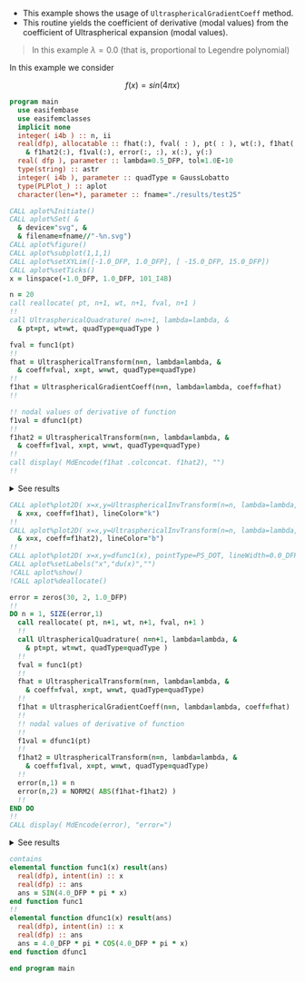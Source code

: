 - This example shows the usage of `UltrasphericalGradientCoeff` method.
- This routine yields the coefficient of derivative (modal values) from the coefficient of Ultraspherical expansion (modal values).

> In this example $\lambda=0.0$ (that is, proportional to Legendre polynomial)

In this example we consider

$$
f(x) = sin(4\pi x)
$$

```fortran
program main
  use easifembase
  use easifemclasses
  implicit none
  integer( i4b ) :: n, ii
  real(dfp), allocatable :: fhat(:), fval( : ), pt( : ), wt(:), f1hat(:), &
    & f1hat2(:), f1val(:), error(:, :), x(:), y(:)
  real( dfp ), parameter :: lambda=0.5_DFP, tol=1.0E-10
  type(string) :: astr
  integer( i4b ), parameter :: quadType = GaussLobatto
  type(PLPlot_) :: aplot
  character(len=*), parameter :: fname="./results/test25"
```

```fortran title "Plot settings"
CALL aplot%Initiate()
CALL aplot%Set( &
  & device="svg", &
  & filename=fname//"-%n.svg")
CALL aplot%figure()
CALL aplot%subplot(1,1,1)
CALL aplot%setXYLim([-1.0_DFP, 1.0_DFP], [ -15.0_DFP, 15.0_DFP])
CALL aplot%setTicks()
x = linspace(-1.0_DFP, 1.0_DFP, 101_I4B)
```

```fortran title "Prepare quadratures"
n = 20
call reallocate( pt, n+1, wt, n+1, fval, n+1 )
!!
call UltrasphericalQuadrature( n=n+1, lambda=lambda, &
  & pt=pt, wt=wt, quadType=quadType )
```

```fortran title "UltrasphericalTransformation"
fval = func1(pt)
!!
fhat = UltrasphericalTransform(n=n, lambda=lambda, &
  & coeff=fval, x=pt, w=wt, quadType=quadType)
!!
f1hat = UltrasphericalGradientCoeff(n=n, lambda=lambda, coeff=fhat)
!!
```

```fortran title "UltrasphericalTransformation"
!! nodal values of derivative of function
f1val = dfunc1(pt)
!!
f1hat2 = UltrasphericalTransform(n=n, lambda=lambda, &
  & coeff=f1val, x=pt, w=wt, quadType=quadType)
!!
call display( MdEncode(f1hat .colconcat. f1hat2), "")
!!
```

<details>
<summary>See results</summary>
<div>

| $\tilde{f}^{(1)}_{n}$ | $\tilde{\partial f}_{n}$ |
| --------------------- | ------------------------ |
| 8.30697E-13           | 8.29555E-13              |
| -3.28493E-14          | 7.40033E-15              |
| 1.1937                | 1.1937                   |
| -7.88784E-14          | 2.73705E-14              |
| 6.6858                | 6.6858                   |
| -9.32074E-14          | 5.12541E-14              |
| 13.902                | 13.902                   |
| -1.64389E-13          | 7.28063E-14              |
| 3.2992                | 3.2992                   |
| -1.41327E-13          | 3.42122E-14              |
| -27.543               | -27.543                  |
| -2.33903E-13          | 1.72282E-13              |
| 21.936                | 21.936                   |
| -1.70089E-13          | 1.78264E-13              |
| -8.7995               | -8.7995                  |
| -2.53178E-14          | 5.00121E-14              |
| 2.2501                | 2.2509                   |
| 6.31204E-14           | -1.04309E-13             |
| -0.40301              | -0.41305                 |
| 1.3359E-13            | 2.09728E-14              |
| 0                     | 5.52691E-02              |

</div>
</details>

```fortran title "Plotting"
CALL aplot%plot2D( x=x,y=UltrasphericalInvTransform(n=n, lambda=lambda, &
  & x=x, coeff=f1hat), lineColor="k")
!!
CALL aplot%plot2D( x=x,y=UltrasphericalInvTransform(n=n, lambda=lambda, &
  & x=x, coeff=f1hat2), lineColor="b")
!!
CALL aplot%plot2D( x=x,y=dfunc1(x), pointType=PS_DOT, lineWidth=0.0_DFP )
CALL aplot%setLabels("x","du(x)","")
!CALL aplot%show()
!CALL aplot%deallocate()
```

```fortran title "Prepare quadratures"
error = zeros(30, 2, 1.0_DFP)
!!
DO n = 1, SIZE(error,1)
  call reallocate( pt, n+1, wt, n+1, fval, n+1 )
  !!
  call UltrasphericalQuadrature( n=n+1, lambda=lambda, &
    & pt=pt, wt=wt, quadType=quadType )
  !!
  fval = func1(pt)
  !!
  fhat = UltrasphericalTransform(n=n, lambda=lambda, &
    & coeff=fval, x=pt, w=wt, quadType=quadType)
  !!
  f1hat = UltrasphericalGradientCoeff(n=n, lambda=lambda, coeff=fhat)
  !!
  !! nodal values of derivative of function
  !!
  f1val = dfunc1(pt)
  !!
  f1hat2 = UltrasphericalTransform(n=n, lambda=lambda, &
    & coeff=f1val, x=pt, w=wt, quadType=quadType)
  !!
  error(n,1) = n
  error(n,2) = NORM2( ABS(f1hat-f1hat2) )
  !!
END DO
!!
CALL display( MdEncode(error), "error=")
```

<details>
<summary>See results</summary>
<div>

| order(n) | MAX(err)    |
| -------- | ----------- |
| 2        | 12.566      |
| 4        | 16.409      |
| 6        | 22.967      |
| 8        | 39.855      |
| 10       | 41.617      |
| 15       | 4.1017      |
| 20       | 5.61773E-02 |
| 25       | 6.91711E-05 |
| 30       | 1.13582E-07 |

</div>
</details>

```fortran title "Define function"
contains
elemental function func1(x) result(ans)
  real(dfp), intent(in) :: x
  real(dfp) :: ans
  ans = SIN(4.0_DFP * pi * x)
end function func1
!!
elemental function dfunc1(x) result(ans)
  real(dfp), intent(in) :: x
  real(dfp) :: ans
  ans = 4.0_DFP * pi * COS(4.0_DFP * pi * x)
end function dfunc1
```

```fortran
end program main
```
